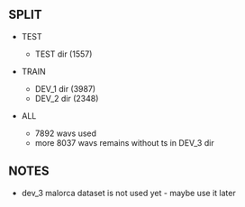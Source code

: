 ## SPLIT
- TEST
    - TEST dir (1557)
- TRAIN
    - DEV_1 dir (3987)
    - DEV_2 dir (2348)

- ALL 
    - 7892 wavs used
    - more 8037 wavs remains without ts in DEV_3 dir


## NOTES
-   dev_3 malorca dataset is not used yet - maybe use it later
